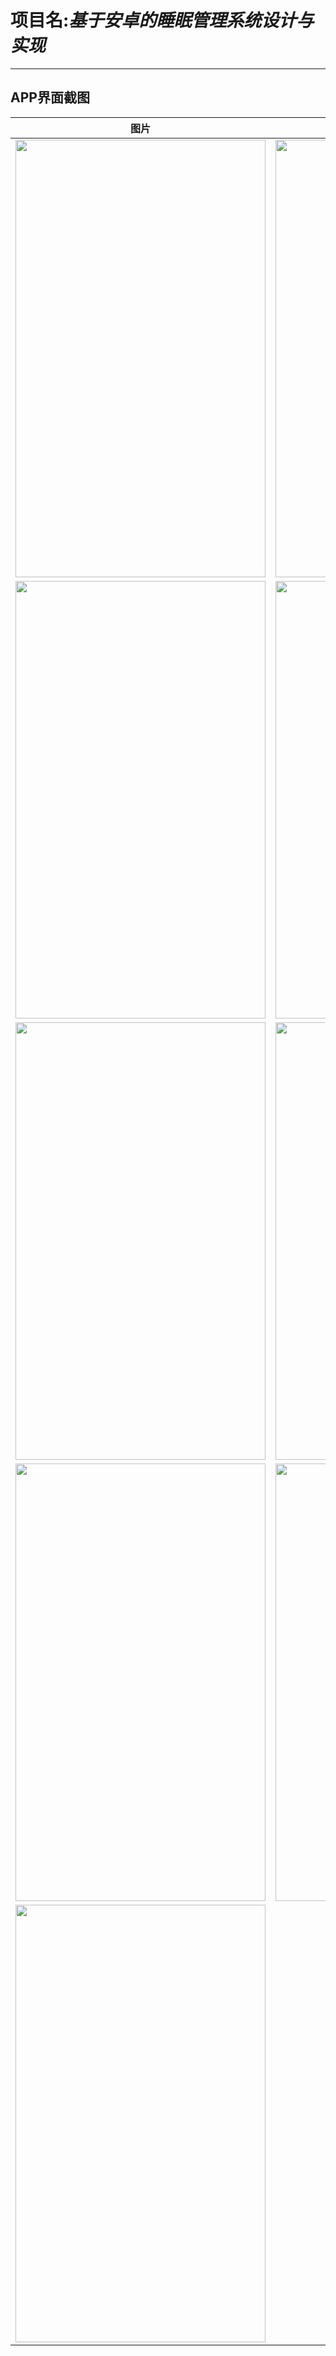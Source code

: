 # 项目名:*基于安卓的睡眠管理系统设计与实现* 
***   
## APP界面截图
|   图片        |    图片    |
| ------------  | ---------- |
| <img src="https://github.com/rlfxh-jpg/mygit/blob/master/%E5%BE%AE%E4%BF%A1%E5%9B%BE%E7%89%87_20220603215013.jpg" width="400" height="700"/> | <img src="https://github.com/rlfxh-jpg/mygit/blob/master/%E5%BE%AE%E4%BF%A1%E5%9B%BE%E7%89%87_20220603215022.jpg" width="400" height="700"/>  | 
| <img src="https://github.com/rlfxh-jpg/mygit/blob/master/%E5%BE%AE%E4%BF%A1%E5%9B%BE%E7%89%87_20220603215036.jpg" width="400" height="700"/> | <img src="https://github.com/rlfxh-jpg/mygit/blob/master/%E5%BE%AE%E4%BF%A1%E5%9B%BE%E7%89%87_20220603215040.jpg" width="400" height="700"/>  |
| <img src="https://github.com/rlfxh-jpg/mygit/blob/master/%E5%BE%AE%E4%BF%A1%E5%9B%BE%E7%89%87_20220603215044.jpg" width="400" height="700"/> | <img src="https://github.com/rlfxh-jpg/mygit/blob/master/%E5%BE%AE%E4%BF%A1%E5%9B%BE%E7%89%87_20220603215053.jpg" width="400" height="700"/>  |
| <img src="https://github.com/rlfxh-jpg/mygit/blob/master/%E5%BE%AE%E4%BF%A1%E5%9B%BE%E7%89%87_20220603215059.jpg" width="400" height="700"/> | <img src="https://github.com/rlfxh-jpg/mygit/blob/master/%E5%BE%AE%E4%BF%A1%E5%9B%BE%E7%89%87_20220603215106.jpg" width="400" height="700"/>  |
| <img src="https://github.com/rlfxh-jpg/mygit/blob/master/%E5%BE%AE%E4%BF%A1%E5%9B%BE%E7%89%87_20220603215059.jpg" width="400" height="700"/> |  |






